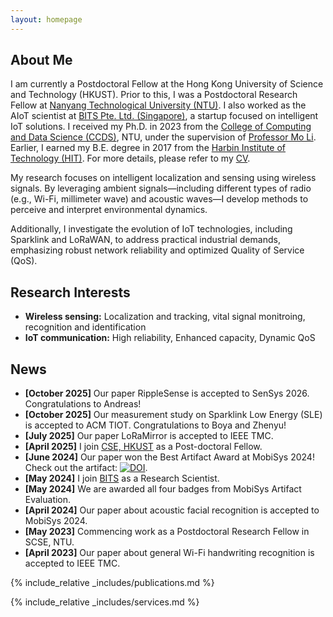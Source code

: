 ```yaml
---
layout: homepage
---
```


## About Me

I am currently a Postdoctoral Fellow at the Hong Kong University of Science and Technology (HKUST). Prior to this, I was a Postdoctoral Research Fellow at [Nanyang Technological University (NTU)](https://www.ntu.edu.sg/). I also worked as the AIoT scientist at [BITS Pte. Ltd. (Singapore)](https://www.better-iot.com.sg/), a startup focused on intelligent IoT solutions.
I received my Ph.D. in 2023 from the [College of Computing and Data Science (CCDS)](https://www.ntu.edu.sg/computing), NTU, under the supervision of [Professor Mo Li](https://cse.hkust.edu.hk/~lim/). Earlier, I earned my B.E. degree in 2017 from the [Harbin Institute of Technology (HIT)](https://www.hit.edu.cn/).
For more details, please refer to my [CV](./assets/files/CV/CV_Yanbo_English_2025.pdf).
<!-- the [School of Electronics and Information Engineering](https://seie.hit.edu.cn/),  -->
<!-- Please refer to my CV (in [English](./assets/files/CV/CV_Yanbo_English.pdf) or [中文](./assets/files/CV/CV-Yanbo_Chinese2.pdf)) for more detailed information.  -->

<!-- My research focuses on intelligent localization and sensing systems based on wireless signals. By leveraging ubiquitous ambient signals—including multi-protocol radio (e.g., Wi-Fi, UWB) and acoustic waves—I develop methods to observe and interpret environmental dynamics. My work combines advanced signal processing with AI-driven algorithms to extract precise location and state information of target objects, followed by real-world system implementation and validation.
Additionally, I explore the evolution of IoT technologies (e.g., LoRaWAN, Sparklink) for industrial applications, with a focus on enhancing network reliability and tailoring Quality of Service (QoS) to meet the demands of complex industrial environments. -->

My research focuses on intelligent localization and sensing using wireless signals. By leveraging ambient signals—including different types of radio (e.g., Wi-Fi, millimeter wave) and acoustic waves—I develop methods to perceive and interpret environmental dynamics. 
<!-- My work combines signal processing and AI algorithms to extract precise location and state information, followed by prototype development and real-world validation.  -->
<!-- I also investigate emerging IoT technologies (e.g., Sparklink, LoRaWAN), with a focus on improving network reliability and capacity, as well as customizing QoS to meet practical industrial needs. -->
Additionally, I investigate the evolution of IoT technologies, including Sparklink and LoRaWAN, to address practical industrial demands, emphasizing robust network reliability and optimized Quality of Service (QoS).

## Research Interests

- **Wireless sensing:** Localization and tracking, vital signal monitroing, recognition and identification
- **IoT communication:** High reliability, Enhanced capacity, Dynamic QoS
<!-- - **Reconfigurable Intelligent Surface (RIS):** Antenna design and system optimization -->

## News
- **[October 2025]** Our paper RippleSense is accepted to SenSys 2026. Congratulations to Andreas!
- **[October 2025]** Our measurement study on Sparklink Low Energy (SLE) is accepted to ACM TIOT. Congratulations to Boya and Zhenyu!
- **[July 2025]** Our paper LoRaMirror is accepted to IEEE TMC. 
- **[April 2025]** I join [CSE, HKUST](https://cse.hkust.edu.hk/) as a Post-doctoral Fellow. 
- **[June 2024]** Our paper won the Best Artifact Award at MobiSys 2024! Check out the artifact: [![DOI](https://zenodo.org/badge/DOI/10.5281/zenodo.11094213.svg)](https://doi.org/10.5281/zenodo.11094213).
- **[May 2024]** I join [BITS](https://www.better-iot.com.sg/) as a Research Scientist. 
- **[May 2024]** We are awarded all four badges from MobiSys Artifact Evaluation. 
- **[April 2024]** Our paper about acoustic facial recognition is accepted to MobiSys 2024.
- **[May 2023]** Commencing work as a Postdoctoral Research Fellow in SCSE, NTU.
- **[April 2023]** Our paper about general Wi-Fi handwriting recognition is accepted to IEEE TMC. 
<!-- - **[January 2023]** Successfully defending my Ph.D thesis.  -->

{% include_relative _includes/publications.md %}

{% include_relative _includes/services.md %}
